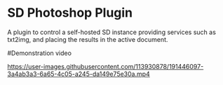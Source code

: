 # SD Photoshop Plugin

A plugin to control a self-hosted SD instance providing services such as txt2img, and placing the results in the active document.

#Demonstration video

https://user-images.githubusercontent.com/113930878/191446097-3a4ab3a3-6a65-4c05-a245-da149e75e30a.mp4

